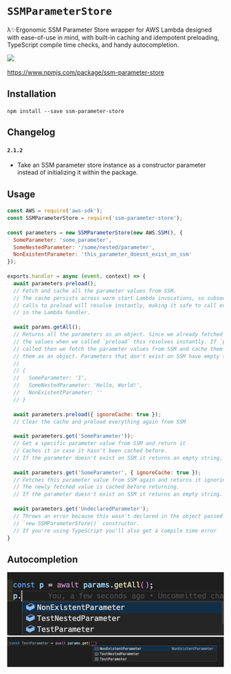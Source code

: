 # `SSMParameterStore`

λ✨Ergonomic SSM Parameter Store wrapper for AWS Lambda designed with ease-of-use in mind, with built-in caching and idempotent preloading, TypeScript compile time checks, and handy autocompletion.

![](https://img.shields.io/npm/dm/ssm-parameter-store)

https://www.npmjs.com/package/ssm-parameter-store

## Installation

`npm install --save ssm-parameter-store`

## Changelog

#### `2.1.2`

- Take an SSM parameter store instance as a constructor parameter instead of initializing it within the package.

## Usage

```js
const AWS = require('aws-sdk');
const SSMParameterStore = require('ssm-parameter-store');

const parameters = new SSMParameterStore(new AWS.SSM(), {
  SomeParameter: 'some_parameter',
  SomeNestedParameter: '/some/nested/parameter',
  NonExistentParameter: 'this_parameter_doesnt_exist_on_ssm'
});

exports.handler = async (event, context) => {
  await parameters.preload();
  // Fetch and cache all the parameter values from SSM.
  // The cache persists across warm start Lambda invocations, so subsequent
  // calls to preload will resolve instantly, making it safe to call every time
  // in the Lambda handler.

  await params.getAll();
  // Returns all the parameters as an object. Since we already fetched and cached
  // the values when we called `preload` this resolves instantly. If `preload` wasn't
  // called then we fetch the parameter values from SSM and cache them before returning
  // them as an object. Parameters that don't exist on SSM have empty strings as their values.
  //
  // {
  //   SomeParameter: '1',
  //   SomeNestedParameter: 'Hello, World!',
  //   NonExistentParameter: ''
  // }

  await parameters.preload({ ignoreCache: true });
  // Clear the cache and preload everything again from SSM

  await parameters.get('SomeParameter'));
  // Get a specific parameter value from SSM and return it
  // Caches it in case it hasn't been cached before.
  // If the parameter doesn't exist on SSM it returns an empty string.

  await parameters.get('SomeParameter', { ignoreCache: true });
  // Fetches this parameter value from SSM again and returns it ignoring any cached values.
  // The newly fetched value is cached before returning.
  // If the parameter doesn't exist on SSM it returns an empty string.

  await parameters.get('UndeclaredParameter');
  // Throws an error because this wasn't declared in the object passed to the
  // `new SSMParameterStore()` constructor.
  // If you're using TypeScript you'll also get a compile time error
}
```

## Autocompletion

![](docs/autocomplete-1.png)
![](docs/autocomplete-2.png)

